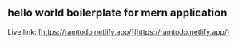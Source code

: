 ## hello world boilerplate for mern application

Live link: [https://ramtodo.netlify.app/](https://ramtodo.netlify.app/)
